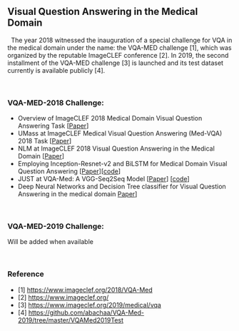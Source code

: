 ## Visual Question Answering in the Medical Domain

&nbsp;
  The year 2018 witnessed the inauguration of a special challenge for VQA in the medical domain under the name: the VQA-MED challenge [1], which was organized by the reputable ImageCLEF conference [2]. In 2019, the second installment of the VQA-MED challenge [3] is launched and its test dataset currently is available publicly [4].

&nbsp;

### VQA-MED-2018 Challenge:
- Overview of ImageCLEF 2018 Medical Domain Visual Question Answering Task [[Paper](http://ceur-ws.org/Vol-2125/paper_212.pdf)]
- UMass at ImageCLEF Medical Visual Question Answering (Med-VQA) 2018 Task [[Paper](http://ceur-ws.org/Vol-2125/paper_163.pdf)]
- NLM at ImageCLEF 2018 Visual Question Answering in the Medical Domain [[Paper](http://ceur-ws.org/Vol-2125/paper_212.pdf)]
- Employing Inception-Resnet-v2 and BiLSTM for Medical Domain Visual Question Answering [[Paper](http://ceur-ws.org/Vol-2125/paper_107.pdf)][[code](https://github.com/youngzhou97qz/VQA-Med/)]
- JUST at VQA-Med: A VGG-Seq2Seq Model [[Paper](http://ceur-ws.org/Vol-2125/paper_171.pdf)] [[code](https://github.com/bashartalafha/VQA-Med)]
- Deep Neural Networks and Decision Tree classifier for Visual Question Answering in the medical domain [Paper](http://ceur-ws.org/Vol-2125/paper_159.pdf)]

&nbsp;
### VQA-MED-2019 Challenge:
Will be added  when available

&nbsp;
### Reference
- [1] https://www.imageclef.org/2018/VQA-Med
- [2] https://www.imageclef.org/
- [3] https://www.imageclef.org/2019/medical/vqa
- [4] https://github.com/abachaa/VQA-Med-2019/tree/master/VQAMed2019Test
